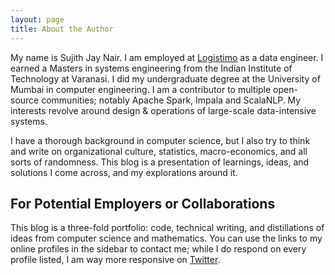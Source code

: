 ```yaml
---
layout: page
title: About the Author
---
```


My name is Sujith Jay Nair. I am employed at [Logistimo](http://www.logistimo.com) as a data engineer. I earned a Masters in systems engineering from the Indian Institute of Technology at Varanasi. I did my undergraduate degree at the University of Mumbai in computer engineering. I am a contributor to multiple open-source communities; notably Apache Spark, Impala and ScalaNLP. My interests revolve around design & operations of large-scale data-intensive systems.

I have a thorough background in computer science, but I also try to think and write on organizational culture, statistics, macro-economics, and all sorts of randomness. This blog is a presentation of learnings, ideas, and solutions I come across, and my explorations around it.


## For Potential Employers or Collaborations
This blog is a three-fold portfolio: code, technical writing, and distillations of ideas from computer science and mathematics. You can use the links to my online profiles in the sidebar to contact me; while I do respond on every profile listed, I am way more responsive on [Twitter](https://twitter.com/suj1th). 
